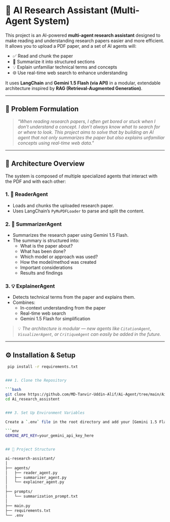 # 🧠 AI Research Assistant (Multi-Agent System)

This project is an AI-powered **multi-agent research assistant** designed to make reading and understanding research papers easier and more efficient. It allows you to upload a PDF paper, and a set of AI agents will:

- ✅ Read and chunk the paper  
- 📝 Summarize it into structured sections  
- 💡 Explain unfamiliar technical terms and concepts  
- 🌐 Use real-time web search to enhance understanding  

It uses **LangChain** and **Gemini 1.5 Flash (via API)** in a modular, extendable architecture inspired by **RAG (Retrieval-Augmented Generation)**.

---

## 📌 Problem Formulation

> _"When reading research papers, I often get bored or stuck when I don't understand a concept. I don’t always know what to search for or where to look. This project aims to solve that by building an AI agent that not only summarizes the paper but also explains unfamiliar concepts using real-time web data."_

---

## 🧩 Architecture Overview

The system is composed of multiple specialized agents that interact with the PDF and with each other:

### 1. 📖 ReaderAgent
- Loads and chunks the uploaded research paper.
- Uses LangChain’s `PyMuPDFLoader` to parse and split the content.

### 2. 📝 SummarizerAgent
- Summarizes the research paper using Gemini 1.5 Flash.
- The summary is structured into:
  - What is the paper about?  
  - What has been done?  
  - Which model or approach was used?  
  - How the model/method was created  
  - Important considerations  
  - Results and findings

### 3. 💡 ExplainerAgent
- Detects technical terms from the paper and explains them.
- Combines:
  - In-context understanding from the paper  
  - Real-time web search  
  - Gemini 1.5 Flash for simplification

> 💡 *The architecture is modular — new agents like `CitationAgent`, `VisualizerAgent`, or `CritiqueAgent` can easily be added in the future.*

---

## ⚙️ Installation & Setup
```bash
 pip install -r requirements.txt


### 1. Clone the Repository

```bash
git clone https://github.com/MD-Tanvir-Uddin-Alif/Ai-Agent/tree/main/Ai_research_assistent.git
cd Ai_research_assistent


### 3. Set Up Environment Variables

Create a `.env` file in the root directory and add your [Gemini 1.5 Flash API key](https://aistudio.google.com/app/apikey) like this:

```env
GEMINI_API_KEY=your_gemini_api_key_here


## 📁 Project Structure

ai-research-assistant/
│
├── agents/
│   ├── reader_agent.py
│   ├── summarizer_agent.py
│   └── explainer_agent.py
│
├── prompts/
│   └── summarization_prompt.txt
│
├── main.py
├── requirements.txt
└── .env

